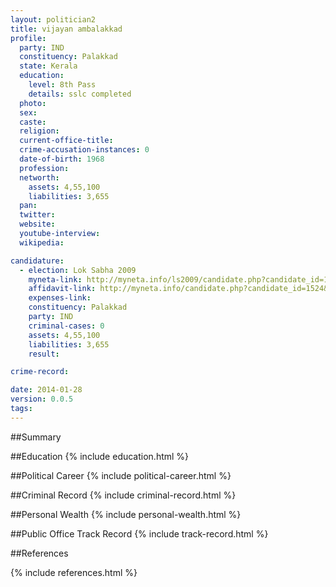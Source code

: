 ```yaml
---
layout: politician2
title: vijayan ambalakkad
profile: 
  party: IND
  constituency: Palakkad
  state: Kerala
  education: 
    level: 8th Pass
    details: sslc completed
  photo: 
  sex: 
  caste: 
  religion: 
  current-office-title: 
  crime-accusation-instances: 0
  date-of-birth: 1968
  profession: 
  networth: 
    assets: 4,55,100
    liabilities: 3,655
  pan: 
  twitter: 
  website: 
  youtube-interview: 
  wikipedia: 

candidature: 
  - election: Lok Sabha 2009
    myneta-link: http://myneta.info/ls2009/candidate.php?candidate_id=1524
    affidavit-link: http://myneta.info/candidate.php?candidate_id=1524&scan=original
    expenses-link: 
    constituency: Palakkad 
    party: IND
    criminal-cases: 0
    assets: 4,55,100
    liabilities: 3,655
    result:  

crime-record: 

date: 2014-01-28
version: 0.0.5
tags: 
---
```

##Summary


##Education
{% include education.html %}


##Political Career
{% include political-career.html %}


##Criminal Record
{% include criminal-record.html %}


##Personal Wealth
{% include personal-wealth.html %}


##Public Office Track Record
{% include track-record.html %}


##References


{% include references.html %}